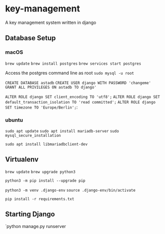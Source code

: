 # key-management
A key management system written in django

## Database Setup
### macOS
`brew update`
`brew install postgres`
`brew services start postgres`

Access the postgres command line as root
`sudo mysql -u root`

`CREATE DATABASE astadb`
`CREATE USER django WITH PASSWORD 'changeme'`
`GRANT ALL PRIVILEGES ON astadb TO django'`

`ALTER ROLE django SET client_encoding TO 'utf8';`
`ALTER ROLE django SET default_transaction_isolation TO 'read committed';`
`ALTER ROLE django SET timezone TO 'Europe/Berlin';`:

### ubuntu
`sudo apt update`
`sudo apt install mariadb-server`
`sudo mysql_secure_installation`

`sudo apt install libmariadbclient-dev`

## Virtualenv
`brew update`
`brew upgrade python3`

`python3 -m pip install --upgrade pip`

`python3 -m venv .django-env`
`source .django-env/bin/activate`

`pip install -r requirements.txt`



## Starting Django
`python manage.py runserver
